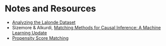 # Notes and Resources

- [Analyzing the Lalonde Dataset](https://rugg2.github.io/Lalonde%20dataset%20-%20Causal%20Inference.html)
- Sizemore & Alkurdi, [Matching Methods for Causal Inference: A Machine Learning Update](https://humboldt-wi.github.io/blog/research/applied_predictive_modeling_19/matching_methods/)
- [Propensity Score Matching](https://sejdemyr.github.io/r-tutorials/statistics/tutorial8.html)